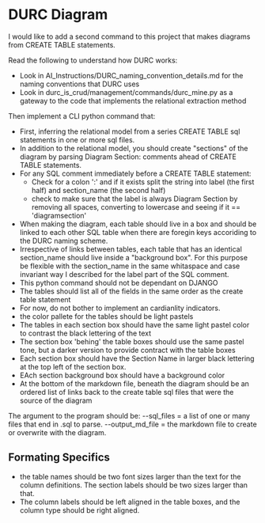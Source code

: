 DURC Diagram
============

I would like to add a second command to this project that makes diagrams from CREATE TABLE statements.

Read the following to understand how DURC works:

* Look in AI_Instructions/DURC_naming_convention_details.md for the naming conventions that DURC uses
* Look in durc_is_crud/management/commands/durc_mine.py as a gateway to the code that implements the relational extraction method

Then implement a CLI python command that: 

* First, inferring the relational model from a series CREATE TABLE sql statements in one or more sql files.
* In addition to the relational model, you should create "sections" of the diagram by parsing Diagram Section: comments ahead of CREATE TABLE statements.
* For any SQL comment immediately before a CREATE TABLE statement:
  * Check for a colon ':' and if it exists split the string into label (the first half) and section_name (the second half)
  * check to make sure that the label is always Diagram Section by removing all spaces, converting to lowercase and seeing if it == 'diagramsection'
* When making the diagram, each table should live in a box and should be linked to each other SQL table when there are foregin keys accoriding to the DURC naming scheme.
* Irrespective of links between tables, each table that has an identical section_name should live inside a "background box". For this purpose be flexible with the section_name in the same whitaspace and case invariant way I described for the label part of the SQL comment.
* This python command should not be dependant on DJANGO
* The tables should list all of the fields in the same order as the create table statement
* For now, do not bother to implement an cardianlity indicators.
* the color pallete for the tables should be light pastels
* The tables in each section box should have the same light pastel color to contrast the black lettering of the text
* The section box 'behing' the table boxes should use the same pastel tone, but a darker version to provide contract with the table boxes
* Each section box should have the Section Name in larger black lettering at the top left of the section box.
* EAch section background box should have a background color 
* At the bottom of the markdown file, beneath the diagram should be an ordered list of links back to the create table sql files that were the source of the diagram

The argument to the program should be:
--sql_files = a list of one or many files that end in .sql to parse.
--output_md_file = the markdown file to create or overwrite with the diagram.

Formating Specifics
------------

* the table names should be two font sizes larger than the text for the column definitions. The section labels should be two sizes larger than that.
* The column labels should be left aligned in the table boxes, and the column type should be right aligned.
